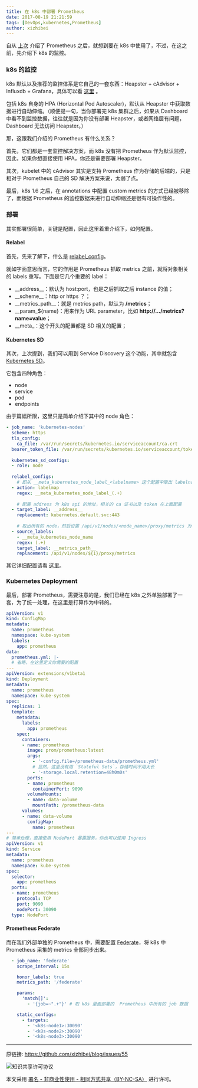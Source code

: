```yaml
---
title: 在 k8s 中部署 Prometheus
date: 2017-08-19 21:21:59
tags: [DevOps,kubernetes,Prometheus]
author: xizhibei
---
```

<!-- en_title: deploy-prometheus-in-k8s -->

自从 [上次](https://github.com/xizhibei/blog/issues/54) 介绍了 Prometheus 之后，就想到要在 k8s 中使用了，不过，在这之前，先介绍下 k8s 的监控。

### k8s 的监控
k8s 默认以及推荐的监控体系是它自己的一套东西：Heapster + cAdvisor + Influxdb + Grafana，具体可以看 [这里](https://kubernetes.io/docs/tasks/debug-application-cluster/resource-usage-monitoring/) 。

包括 k8s 自身的 HPA (Horizontal Pod Autoscaler)，默认从 Heapster 中获取数据进行自动伸缩。（顺便提一句，当你部署完 k8s 集群之后，如果从 Dashboard 中看不到监控数据，往往就是因为你没有部署 Heapster，或者网络层有问题， Dashboard 无法访问 Heapster。）

那，这跟我们介绍的 Prometheus 有什么关系？

首先，它们都是一套监控解决方案，而 k8s 没有把 Prometheus 作为默认监控，因此，如果你想直接使用 HPA，你还是需要部署 Heapster。

其次，kubelet 中的 cAdvisor 其实是支持 Prometheus 作为存储的后端的，只是相对于 Prometheus 自己的 SD 解决方案来说，太弱了点。

最后，k8s 1.6 之后，在 annotations  中配置 custom metrics 的方式已经被移除了，而根据
 Prometheus 的监控数据来进行自动伸缩还是很有可操作性的。

### 部署

其实部署很简单，关键是配置，因此这里着重介绍下，如何配置。

#### Relabel
首先，先来了解下，什么是 [relabel_config](https://prometheus.io/docs/operating/configuration/#relabel_config)。

就如字面意思而言，它的作用是 Prometheus 抓取 metrics 之前，就将对象相关的 labels 重写。下面是它几个重要的 label：

- \_\_address\_\_：默认为 host:port，也是之后抓取之后 instance 的值；
- \_\_scheme\_\_：http or https ？；
- \_\_metrics\_path\_\_：就是 metrics path，默认为 **/metrics**；
- \_\_param\_${name}：用来作为 URL parameter，比如 **http://.../metrics?name=value**；
- \_\_meta\_：这个开头的配置都是 SD 相关的配置；

#### Kubernetes SD
其次，上次提到，我们可以用到 Service Discovery 这个功能，其中就包含 [Kubernetes SD](https://prometheus.io/docs/operating/configuration/#<kubernetes_sd_config>)。

它包含四种角色：

- node
- service
- pod
- endpoints

由于篇幅所限，这里只是简单介绍下其中的 node 角色：

```yml
- job_name: 'kubernetes-nodes'
  scheme: https
  tls_config:
    ca_file: /var/run/secrets/kubernetes.io/serviceaccount/ca.crt
  bearer_token_file: /var/run/secrets/kubernetes.io/serviceaccount/token
  
  kubernetes_sd_configs:
  - role: node
  
  relabel_configs:
    # 即从 __meta_kubernetes_node_label_<labelname> 这个配置中取出 labelname 以及 value
  - action: labelmap
    regex: __meta_kubernetes_node_label_(.+)
    
    # 配置 address 为 k8s api 的地址，相关的 ca 证书以及 token 在上面配置
  - target_label: __address__
    replacement: kubernetes.default.svc:443
    
    # 取出所有的 node，然后设置 /api/v1/nodes/<node_name>/proxy/metrics 为 metrics path
  - source_labels: 
    - __meta_kubernetes_node_name
    regex: (.+)
    target_label: __metrics_path__
    replacement: /api/v1/nodes/${1}/proxy/metrics
```

其它详细配置请看 [这里](https://github.com/prometheus/prometheus/blob/master/documentation/examples/prometheus-kubernetes.yml)。

### Kubernetes Deployment
最后，部署 Prometheus，需要注意的是，我们已经在 k8s 之外单独部署了一套，为了统一处理，在这里是打算作为中转的。

```yml
apiVersion: v1
kind: ConfigMap
metadata:
  name: prometheus
  namespace: kube-system
  labels:
    app: prometheus
data:
  prometheus.yml: |-
  # 省略，在这里定义你需要的配置
---
apiVersion: extensions/v1beta1
kind: Deployment
metadata:
  name: prometheus
  namespace: kube-system
spec:
  replicas: 1
  template:
    metadata:
      labels:
        app: prometheus
    spec:
      containers:
      - name: prometheus
        image: prom/prometheus:latest
        args:
          - '-config.file=/prometheus-data/prometheus.yml'
          # 显然，这里没有用 `Stateful Sets`，存储时间不用太长
          - '-storage.local.retention=48h0m0s'
        ports:
        - name: prometheus
          containerPort: 9090
        volumeMounts:
        - name: data-volume
          mountPath: /prometheus-data
      volumes:
      - name: data-volume
        configMap:
          name: prometheus
---
# 简单处理，直接使用 NodePort 暴露服务，你也可以使用 Ingress
apiVersion: v1
kind: Service
metadata:
  name: prometheus
  namespace: kube-system
spec:
  selector:
    app: prometheus
  ports:
  - name: prometheus
    protocol: TCP
    port: 9090
    nodePort: 30090
  type: NodePort
```

#### Prometheus Federate
而在我们外部单独的 Prometheus 中，需要配置 [Federate](https://prometheus.io/docs/operating/federation/)，将 k8s 中 Prometheus 采集的 metrics 全部同步出来。

```yml
  - job_name: 'federate'
    scrape_interval: 15s

    honor_labels: true
    metrics_path: '/federate'

    params:
      'match[]':
        - '{job=~".+"}' # 取 k8s 里面部署的  Prometheus 中所有的 job 数据

    static_configs:
      - targets:
        - '<k8s-node1>:30090'
        - '<k8s-node2>:30090'
        - '<k8s-node3>:30090'
```



***
原链接: https://github.com/xizhibei/blog/issues/55

![知识共享许可协议](https://i.creativecommons.org/l/by-nc-sa/4.0/88x31.png "署名 - 非商业性使用 - 相同方式共享（BY-NC-SA）")

本文采用 [署名 - 非商业性使用 - 相同方式共享（BY-NC-SA）](https://creativecommons.org/licenses/by-nc-sa/4.0/deed.zh) 进行许可。
